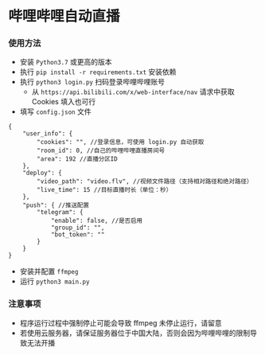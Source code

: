 # 哔哩哔哩自动直播
### 使用方法
- 安装 `Python3.7` 或更高的版本
- 执行 `pip install -r requirements.txt` 安装依赖
- 执行 `python3 login.py` 扫码登录哔哩哔哩账号
    * 从 `https://api.bilibili.com/x/web-interface/nav` 请求中获取 Cookies 填入也可行
- 填写 `config.json` 文件
```config
{
    "user_info": {
        "cookies": "", //登录信息，可使用 login.py 自动获取
        "room_id": 0, //自己的哔哩哔哩直播房间号
        "area": 192 //直播分区ID
    },
    "deploy": {
        "video_path": "video.flv", //视频文件路径（支持相对路径和绝对路径）
        "live_time": 15 //目标直播时长（单位：秒）
    },
    "push": { //推送配置
        "telegram": {
            "enable": false, //是否启用
            "group_id": "",
            "bot_token": ""
        }
    }
}
```
- 安装并配置 `ffmpeg`
- 运行 `python3 main.py`

### 注意事项
- 程序运行过程中强制停止可能会导致 ffmpeg 未停止运行，请留意
- 若使用云服务器，请保证服务器位于中国大陆，否则会因为哔哩哔哩的限制导致无法开播